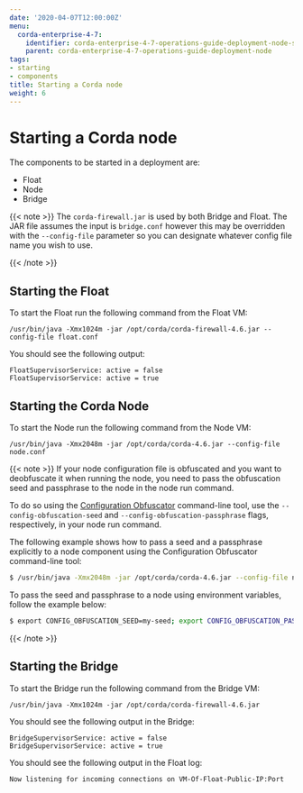 ```yaml
---
date: '2020-04-07T12:00:00Z'
menu:
  corda-enterprise-4-7:
    identifier: corda-enterprise-4-7-operations-guide-deployment-node-starting
    parent: corda-enterprise-4-7-operations-guide-deployment-node
tags:
- starting
- components
title: Starting a Corda node
weight: 6
---
```



# Starting a Corda node

The components to be started in a deployment are:


* Float
* Node
* Bridge

{{< note >}}
The `corda-firewall.jar` is used by both Bridge and Float. The JAR file  assumes the input is `bridge.conf` however this may be overridden with the `--config-file` parameter so you can designate whatever config file name you wish to use.

{{< /note >}}

## Starting the Float

To start the Float run the following command from the Float VM:

`/usr/bin/java -Xmx1024m -jar /opt/corda/corda-firewall-4.6.jar --config-file float.conf`

You should see the following output:

```shell
FloatSupervisorService: active = false
FloatSupervisorService: active = true
```


## Starting the Corda Node

To start the Node run the following command from the Node VM:

`/usr/bin/java -Xmx2048m -jar /opt/corda/corda-4.6.jar --config-file node.conf`

{{< note >}}
If your node configuration file is obfuscated and you want to deobfuscate it when running the node, you need to pass the obfuscation seed and passphrase to the node in the node run command.

To do so using the [Configuration Obfuscator](../../tools-config-obfuscator.md/) command-line tool, use the `--config-obfuscation-seed` and `--config-obfuscation-passphrase` flags, respectively, in your node run command.

The following example shows how to pass a seed and a passphrase explicitly to a node component using the Configuration Obfuscator command-line tool:

```bash
$ /usr/bin/java -Xmx2048m -jar /opt/corda/corda-4.6.jar --config-file node.conf --config-obfuscation-seed my-seed --config-obfuscation-passphrase my-passphrase

```

To pass the seed and passphrase to a node using environment variables, follow the example below:

```bash
$ export CONFIG_OBFUSCATION_SEED=my-seed; export CONFIG_OBFUSCATION_PASSPHRASE=my-passphrase; /usr/bin/java -Xmx2048m -jar /opt/corda/corda-4.6.jar --config-file node.conf
```
{{< /note >}}


## Starting the Bridge

To start the Bridge run the following command from the Bridge VM:

`/usr/bin/java -Xmx1024m -jar /opt/corda/corda-firewall-4.6.jar`

You should see the following output in the Bridge:

```shell
BridgeSupervisorService: active = false
BridgeSupervisorService: active = true
```


You should see the following output in the Float log:

```shell
Now listening for incoming connections on VM-Of-Float-Public-IP:Port
```


